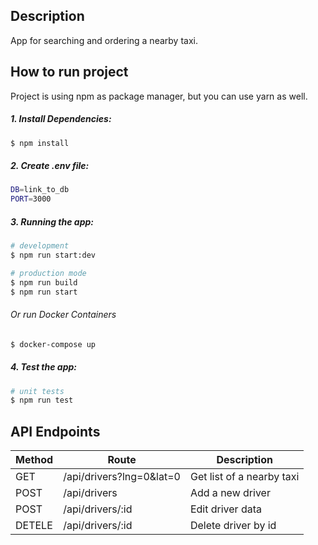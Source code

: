 ## Description

App for searching and ordering a nearby taxi.

## How to run project
Project is using npm as package manager, but you can use yarn as well.
##### 1. Install Dependencies:
```bash
$ npm install
```

##### 2. Create .env file:

```bash
DB=link_to_db
PORT=3000
```

##### 3. Running the app:

```bash
# development
$ npm run start:dev

# production mode
$ npm run build
$ npm run start
```
###### Or run Docker Containers
```bash
$ docker-compose up
```

##### 4. Test the app:

```bash
# unit tests
$ npm run test
```
## API Endpoints

| Method | Route                    | Description               |
|--------|--------------------------|---------------------------|
| GET    | /api/drivers?lng=0&lat=0 | Get list of a nearby taxi |
| POST   | /api/drivers             | Add a new driver          |
| POST    | /api/drivers/:id         | Edit driver data          |
| DETELE | /api/drivers/:id         | Delete driver by id       |
